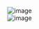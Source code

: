 
![image](https://user-images.githubusercontent.com/96706849/159167169-a74f8799-a026-4bba-b290-fe567ea083ec.png) <br>
![image](https://user-images.githubusercontent.com/96706849/159167248-a48a8412-b05c-43ea-98a4-604df8f0b306.png)


